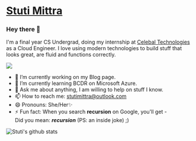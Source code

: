 # <a href = https://stuti24m.github.io/portfolio-v1/> Stuti Mittra</a> 

### Hey there 👋
I'm a final year CS Undergrad, doing my internship at <a href ="http://celebaltech.com/" > Celebal Technologies </a>  as a Cloud Engineer. I love using modern technologies to build stuff that looks great, are fluid and functions correctly. </p>

![](https://komarev.com/ghpvc/?username=stuti24m&color=blue)



  - 🔭 I’m currently working on my Blog page.
  - 🌱 I’m currently learning BCDR on Microsoft Azure.
  - 💬 Ask me about anything, I am willing to help on stuff I know.
  - 📫 How to reach me: stutimittra@outlook.com
  - 😄 Pronouns: She/Her✨
  - ⚡ Fun fact: When you search <b>recursion</b> on Google, you'll get - <br>   Did you mean: <i><b>recursion</b></i> (PS: an inside joke) ;)
  
  
  
  
  
  ![Stuti's github stats](https://github-readme-stats.vercel.app/api?username=stuti24m&show_icons=true&theme=tokyonight)
  
  

